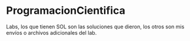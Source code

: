 # ProgramacionCientifica
 Labs, los que tienen SOL son las soluciones que dieron, los otros son mis envíos o archivos adicionales del lab.
